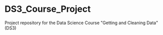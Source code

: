 # DS3_Course_Project
Project repository for the Data Science Course "Getting and Cleaning Data" (DS3)

